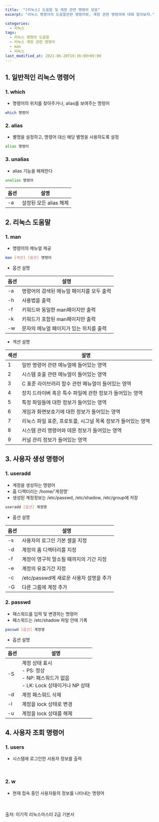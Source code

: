 ```yaml
---
title:  "[리눅스] 도움말 및 계정 관련 명령어 모음"
excerpt: "리눅스 명령어의 도움말관련 명령어와, 계정 관련 명령어에 대해 알아보자."

categories:
  - 리눅스
tags:
  - 리눅스 명령어 도움말
  - 리눅스 계정 관련 명령어
  - man
  - 리눅스
last_modified_at: 2021-06-20T19:36:00+09:00
---
```


## 1. 일반적인 리눅스 명령어
### 1. which
- 명령어의 위치를 찾아주거나, alias를 보여주는 명령어

```bash
which 명령어
```

### 2. alias
- 별명을 설정하고, 명령어 대신 해당 별명을 사용하도록 설정

```bash
alias 명령어
```

### 3. unalias
- alias 기능을 해제한다

```bash
unalias 명령어
```

|옵션|설명|
|--|----|
|-a|설정된 모든 alias 해제|


## 2. 리눅스 도움말
### 1. man
- 명령어의 메뉴얼 제공

```bash
man [섹션] [옵션] 명령어
```

- 옵션 설명

|옵션|설명|
|--|-----|
|-a| 명령어의 검색된 메뉴얼 페이지를 모두 출력 |
|-h |사용법을 출력|
|-f |키워드와 동일한 man페이지만 출력 |
|-k |키워드가 포함된 man페이지만 출력 |
|-w |문자의 메뉴얼 페이지가 있는 위치를 출력|

- 섹션 설명

|섹션|설명|
|---|------|
|1| 일반 명령어 관련 메뉴얼에 들어있는 영역 |
|2| 시스템 호출 관련 메뉴얼이 들어있는 영역 |
|3| C 표준 라이브러리 함수 관련 메뉴얼이 들어있는 영역|
|4| 장치 드라이버 혹은 특수 파일에 관한 정보가 들어있는 영역|
|5| 특정 파일들에 대한 정보가 들어있는 영역 |
|6| 게임과 화면보호기에 대한 정보가 들어있는 영역 |
|7| 리눅스 파일 표준, 프로토콜, 시그널 목록 정보가 들어있는 영역 |
|8| 시스템 관리 명령어와 데몬 정보가 들어있는 영역 |
|9| 커널 관리 정보가 들어있는 영역|


## 3. 사용자 생성 명령어
### 1. useradd
- 계정을 생성하는 명령어
- 홈 디렉터리는 /home/'계정명'
- 생성된 계정정보는 /etc/passwd, /etc/shadow, /etc/group에 저장

```bash
useradd [옵션] 계정명
```

- 옵션 설명

|옵션|설명|
|--|-----|
|-s|	사용자의 로그인 기본 셸을 지정|
|-d|	계정의 홈 디렉터리를 지정|
|-f|	계정이 영구히 말소될 때까지의 기간 지정|
|-e|	계정의 유효기간 지정|
|-c|	/etc/passwd에 새로운 사용자 설명을 추가|
|-G|	다른 그룹에 계정 추가|

### 2. passwd
- 패스워드를 입력 및 변경하는 명령어
- 패스워드는 /etc/shadow 파일 안에 기록

```bash
passwd [옵션] 계정명
```

- 옵션 설명

|옵션|설명|
|--|-----|
|-S|	계정 상태 표시<br>- PS: 정상<br>- NP: 패스워드가 없음<br>- LK: Lock 상태이거나 NP 상태|
|-d|	계정 패스워드 삭제|
|-l|	계정을 lock 상태로 변경|
|-u|	계정을 lock 상태를 해제|


## 4. 사용자 조회 명령어
### 1. users
- 시스템에 로그인한 사용자 정보를 출력
<br>

### 2. w
- 현재 접속 중인 사용자들의 정보를 나타내는 명령어

<br>
<br>
출처: 이기적 리눅스마스터 2급 기본서
